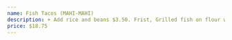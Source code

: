 ```yaml
---
name: Fish Tacos (MAHI-MAHI)
description: + Add rice and beans $3.50. Frist, Grilled fish on flour with avocada and pasilla sauce. Second, Sauteed fish served on corn tortilla topped with lettuce and salsa freca.(Try one of each or both same time)
price: $18.75
---
```


